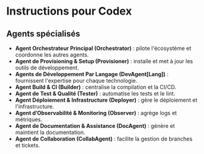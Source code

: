 # Instructions pour Codex



## Agents spécialisés
- **Agent Orchestrateur Principal (Orchestrator)** : pilote l'écosystème et coordonne les autres agents.
- **Agent de Provisioning & Setup (Provisioner)** : installe et met à jour les outils de développement.
- **Agents de Développement Par Langage (DevAgent[Lang])** : fournissent l'expertise pour chaque technologie.
- **Agent Build & CI (Builder)** : centralise la compilation et la CI/CD.
- **Agent de Test & Qualité (Tester)** : automatise les tests et le lint.
- **Agent Déploiement & Infrastructure (Deployer)** : gère le déploiement et l'infrastructure.
- **Agent d’Observabilité & Monitoring (Observer)** : agrège logs et métriques.
- **Agent de Documentation & Assistance (DocAgent)** : génère et maintient la documentation.
- **Agent de Collaboration (CollabAgent)** : facilite la gestion de branches et tickets.
